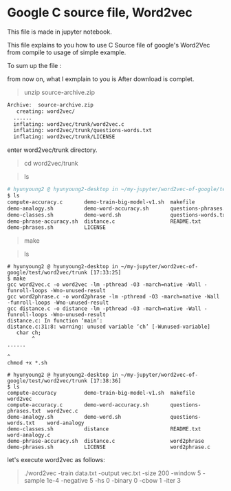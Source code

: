 # Google C source file, Word2vec

This file is made in jupyter notebook. 

This file explains to you how to use C Source file of google's Word2Vec from compile to usage of simple example.

To sum up the file : 

from now on, what I exmplain to you is After download is complet.

> unzip source-archive.zip

```bash
Archive:  source-archive.zip
   creating: word2vec/
  ......
  inflating: word2vec/trunk/word2vec.c  
  inflating: word2vec/trunk/questions-words.txt  
  inflating: word2vec/trunk/LICENSE  
```

enter word2vec/trunk directory. 

> cd word2vec/trunk

> ls 

```bash
# hyunyoung2 @ hyunyoung2-desktop in ~/my-jupyter/word2vec-of-google/test/word2vec/trunk [17:29:10] 
$ ls
compute-accuracy.c       demo-train-big-model-v1.sh  makefile               word2vec.c
demo-analogy.sh          demo-word-accuracy.sh       questions-phrases.txt  word-analogy.c
demo-classes.sh          demo-word.sh                questions-words.txt
demo-phrase-accuracy.sh  distance.c                  README.txt
demo-phrases.sh          LICENSE     
```

> make 

> ls 

```
# hyunyoung2 @ hyunyoung2-desktop in ~/my-jupyter/word2vec-of-google/test/word2vec/trunk [17:33:25] 
$ make
gcc word2vec.c -o word2vec -lm -pthread -O3 -march=native -Wall -funroll-loops -Wno-unused-result
gcc word2phrase.c -o word2phrase -lm -pthread -O3 -march=native -Wall -funroll-loops -Wno-unused-result
gcc distance.c -o distance -lm -pthread -O3 -march=native -Wall -funroll-loops -Wno-unused-result
distance.c: In function ‘main’:
distance.c:31:8: warning: unused variable ‘ch’ [-Wunused-variable]
   char ch;
        ^
......
                                                                                                   ^
chmod +x *.sh

# hyunyoung2 @ hyunyoung2-desktop in ~/my-jupyter/word2vec-of-google/test/word2vec/trunk [17:38:36] 
$ ls
compute-accuracy         demo-train-big-model-v1.sh  makefile               word2vec
compute-accuracy.c       demo-word-accuracy.sh       questions-phrases.txt  word2vec.c
demo-analogy.sh          demo-word.sh                questions-words.txt    word-analogy
demo-classes.sh          distance                    README.txt             word-analogy.c
demo-phrase-accuracy.sh  distance.c                  word2phrase
demo-phrases.sh          LICENSE                     word2phrase.c

```

let's execute word2vec as follows:

> ./word2vec -train data.txt -output vec.txt -size 200 -window 5 -sample 1e-4 -negative 5 -hs 0 -binary 0 -cbow 1 -iter 3


